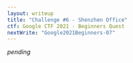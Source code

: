 ```yaml
---
layout: writeup
title: "Challenge #6 - Shenzhen Office"
ctf: Google CTF 2021 - Beginners Quest
nextWrite: "Google2021Beginners-07"
---
```

*pending*

